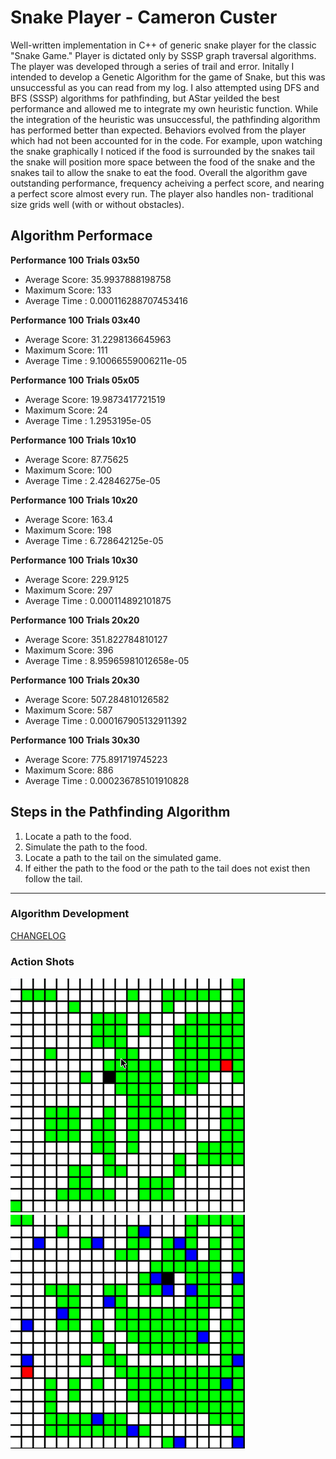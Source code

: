 # Snake Player - Cameron Custer #
Well-written implementation in C++ of generic snake player for the classic "Snake
Game." Player is dictated only by SSSP graph traversal algorithms. The player was
developed through a series of trail and error. Initally I intended to develop a
Genetic Algorithm for the game of Snake, but this was unsuccessful as you can
read from my log. I also attempted using DFS and BFS (SSSP) algorithms for
pathfinding, but AStar yeilded the best performance and allowed me to integrate
my own heuristic function. While the integration of the heuristic was
unsuccessful, the pathfinding algorithm has performed better than expected.
Behaviors evolved from the player which had not been accounted for in the code.
For example, upon watching the snake graphically I noticed if the food is
surrounded by the snakes tail the snake will position more space between the
food of the snake and the snakes tail to allow the snake to eat the food.
Overall the algorithm gave outstanding performance, frequency acheiving a perfect
score, and nearing a perfect score almost every run. The player also handles non-
traditional size grids well (with or without obstacles).

## Algorithm Performace ##
**Performance 100 Trials 03x50**
- Average Score: 35.9937888198758
- Maximum Score: 133
- Average Time : 0.000116288707453416

**Performance 100 Trials 03x40**
- Average Score: 31.2298136645963
- Maximum Score: 111
- Average Time : 9.10066559006211e-05

**Performance 100 Trials 05x05**
- Average Score: 19.9873417721519
- Maximum Score: 24
- Average Time : 1.2953195e-05

**Performance 100 Trials 10x10**
- Average Score: 87.75625
- Maximum Score: 100
- Average Time : 2.42846275e-05

**Performance 100 Trials 10x20**
- Average Score: 163.4
- Maximum Score: 198
- Average Time : 6.728642125e-05

**Performance 100 Trials 10x30**
- Average Score: 229.9125
- Maximum Score: 297
- Average Time : 0.000114892101875

**Performance 100 Trials 20x20**
- Average Score: 351.822784810127
- Maximum Score: 396
- Average Time : 8.95965981012658e-05

**Performance 100 Trials 20x30**
- Average Score: 507.284810126582
- Maximum Score: 587
- Average Time : 0.000167905132911392

**Performance 100 Trials 30x30**
- Average Score: 775.891719745223
- Maximum Score: 886
- Average Time : 0.000236785101910828

Steps in the Pathfinding Algorithm
---
1. Locate a path to the food.
2. Simulate the path to the food.
3. Locate a path to the tail on the simulated game.
4. If either the path to the food or the path to the tail does not exist then
    follow the tail.
---

### Algorithm Development ###
[CHANGELOG](Log)

### Action Shots ###
![Gif of snake player execution on 20x20 board](snake.gif)
$~~~~~~~~~~$
![Gif of snake player with obstacles execution on 20x20 board](snakeObstacles.gif)
